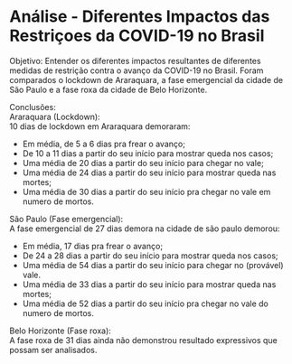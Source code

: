 # Análise - Diferentes Impactos das Restriçoes da COVID-19 no Brasil
Objetivo: Entender os diferentes impactos resultantes de diferentes medidas de restrição contra o avanço da COVID-19 no Brasil. Foram comparados o lockdown de Araraquara, a fase emergencial da cidade de São Paulo e a fase roxa da cidade de Belo Horizonte.

Conclusões:  
Araraquara (Lockdown):  
10 dias de lockdown em Araraquara demoraram:  
* Em média, de 5 a 6 dias pra frear o avanço;  
* De 10 a 11 dias a partir do seu início para mostrar queda nos casos;  
* Uma média de 20 dias a partir do seu início para chegar no vale;
* Uma média de 24 dias a partir do seu início para mostrar queda nas mortes;
* Uma média de 30 dias a partir do seu início pra chegar no vale em numero de mortos.

São Paulo (Fase emergencial):  
A fase emergencial de 27 dias demora na cidade de são paulo demorou:  
* Em média, 17 dias pra frear o avanço;  
* De 24 a 28 dias a partir do seu início para mostrar queda nos casos;  
* Uma média de 54 dias a partir do seu início para chegar no (provável) vale.
* Uma média de 33 dias a partir do seu início para mostrar queda nas mortes;
* Uma média de 52 dias a partir do seu início pra chegar no vale do numero de mortos.

Belo Horizonte (Fase roxa):  
A fase roxa de 31 dias ainda não demonstrou resultado expressivos que possam ser analisados.
